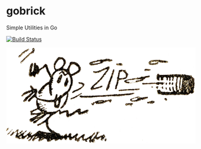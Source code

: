 # gobrick

Simple Utilities in Go

[![Build Status](https://api.travis-ci.com/folkengine/apnianway.svg?branch=master)](https://travis-ci.com/electronicpanopticon/gobrick)

![Pow](data/IgnatzMouseBrick.gif "Pow!")
